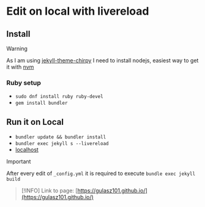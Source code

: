 # Edit on local with livereload

## Install

> [!WARNING]
> As I am using [jekyll-theme-chirpy](https://github.com/cotes2020/jekyll-theme-chirpy)
> I need to install nodejs, easiest way to get it with [nvm](https://github.com/nvm-sh/nvm?tab=readme-ov-file#installing-and-updating)

### Ruby setup

* `sudo dnf install ruby ruby-devel`
* `gem install bundler`

## Run it on Local

* `bundler update && bundler install`
* `bundler exec jekyll s --livereload`
* [localhost](http://localhost:4000/)

> [!IMPORTANT]
> After every edit of `_config.yml`
> it is required to execute `bundle exec jekyll build`

> [!INFO]
>Link to page: [https://gulasz101.github.io/](https://gulasz101.github.io/)
